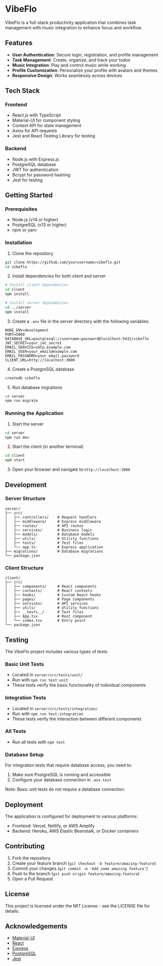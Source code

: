 # VibeFlo

VibeFlo is a full-stack productivity application that combines task management with music integration to enhance focus and workflow.

## Features

- **User Authentication**: Secure login, registration, and profile management
- **Task Management**: Create, organize, and track your todos
- **Music Integration**: Play and control music while working
- **Profile Customization**: Personalize your profile with avatars and themes
- **Responsive Design**: Works seamlessly across devices

## Tech Stack

### Frontend
- React.js with TypeScript
- Material-UI for component styling
- Context API for state management
- Axios for API requests
- Jest and React Testing Library for testing

### Backend
- Node.js with Express.js
- PostgreSQL database
- JWT for authentication
- Bcrypt for password hashing
- Jest for testing

## Getting Started

### Prerequisites
- Node.js (v14 or higher)
- PostgreSQL (v13 or higher)
- npm or yarn

### Installation

1. Clone the repository
```bash
git clone https://github.com/yourusername/vibeflo.git
cd vibeflo
```

2. Install dependencies for both client and server
```bash
# Install client dependencies
cd client
npm install

# Install server dependencies
cd ../server
npm install
```

3. Create a `.env` file in the server directory with the following variables:
```
NODE_ENV=development
PORT=5000
DATABASE_URL=postgresql://username:password@localhost:5432/vibeflo
JWT_SECRET=your_jwt_secret
EMAIL_SERVICE=smtp.example.com
EMAIL_USER=your_email@example.com
EMAIL_PASSWORD=your_email_password
CLIENT_URL=http://localhost:3000
```

4. Create a PostgreSQL database
```bash
createdb vibeflo
```

5. Run database migrations
```bash
cd server
npm run migrate
```

### Running the Application

1. Start the server
```bash
cd server
npm run dev
```

2. Start the client (in another terminal)
```bash
cd client
npm start
```

3. Open your browser and navigate to `http://localhost:3000`

## Development

### Server Structure
```
server/
├── src/
│   ├── controllers/    # Request handlers
│   ├── middleware/     # Express middleware
│   ├── routes/         # API routes
│   ├── services/       # Business logic
│   ├── models/         # Database models
│   ├── utils/          # Utility functions
│   ├── tests/          # Test files
│   └── app.ts          # Express application
├── migrations/         # Database migrations
└── package.json
```

### Client Structure
```
client/
├── src/
│   ├── components/     # React components
│   ├── contexts/       # React contexts
│   ├── hooks/          # Custom React hooks
│   ├── pages/          # Page components
│   ├── services/       # API services
│   ├── utils/          # Utility functions
│   ├── __tests__/      # Test files
│   ├── App.tsx         # Root component
│   └── index.tsx       # Entry point
└── package.json
```

## Testing

The VibeFlo project includes various types of tests:

### Basic Unit Tests
- Located in `server/src/tests/unit/`
- Run with `npm run test:unit`
- These tests verify the basic functionality of individual components

### Integration Tests
- Located in `server/src/tests/integration/`
- Run with `npm run test:integration`
- These tests verify the interaction between different components

### All Tests
- Run all tests with `npm test`

### Database Setup
For integration tests that require database access, you need to:
1. Make sure PostgreSQL is running and accessible
2. Configure your database connection in `.env.test`

Note: Basic unit tests do not require a database connection.

## Deployment

The application is configured for deployment to various platforms:

- Frontend: Vercel, Netlify, or AWS Amplify
- Backend: Heroku, AWS Elastic Beanstalk, or Docker containers

## Contributing

1. Fork the repository
2. Create your feature branch (`git checkout -b feature/amazing-feature`)
3. Commit your changes (`git commit -m 'Add some amazing feature'`)
4. Push to the branch (`git push origin feature/amazing-feature`)
5. Open a Pull Request

## License

This project is licensed under the MIT License - see the LICENSE file for details.

## Acknowledgements

- [Material-UI](https://mui.com/)
- [React](https://reactjs.org/)
- [Express](https://expressjs.com/)
- [PostgreSQL](https://www.postgresql.org/)
- [Jest](https://jestjs.io/) 